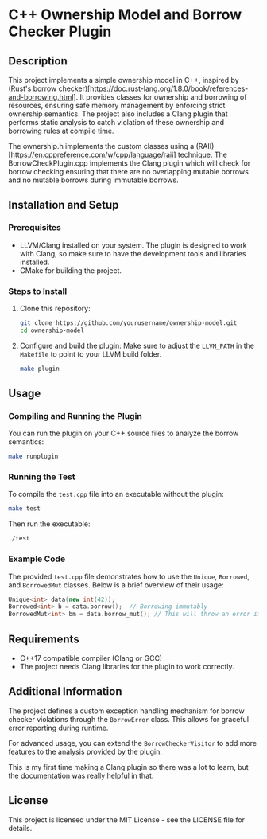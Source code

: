 # C++ Ownership Model and Borrow Checker Plugin

## Description
This project implements a simple ownership model in C++, inspired by (Rust's borrow checker)[https://doc.rust-lang.org/1.8.0/book/references-and-borrowing.html]. It provides classes for ownership and borrowing of resources, ensuring safe memory management by enforcing strict ownership semantics. The project also includes a Clang plugin that performs static analysis to catch violation of these ownership and borrowing rules at compile time. 

The ownership.h implements the custom classes using a (RAII)[https://en.cppreference.com/w/cpp/language/raii] technique. The BorrowCheckPlugin.cpp implements the Clang plugin which will check for borrow checking
ensuring that there are no overlapping mutable borrows and no mutable borrows during immutable borrows.

## Installation and Setup
### Prerequisites
- LLVM/Clang installed on your system. The plugin is designed to work with Clang, so make sure to have the development tools and libraries installed.
- CMake for building the project.

### Steps to Install
1. Clone this repository:
   ```bash
   git clone https://github.com/yourusername/ownership-model.git
   cd ownership-model
   ```

2. Configure and build the plugin:
   Make sure to adjust the `LLVM_PATH` in the `Makefile` to point to your LLVM build folder.
   ```bash
   make plugin
   ```

## Usage
### Compiling and Running the Plugin
You can run the plugin on your C++ source files to analyze the borrow semantics:

```bash
make runplugin
```

### Running the Test
To compile the `test.cpp` file into an executable without the plugin:
```bash
make test
```
Then run the executable:
```bash
./test
```

### Example Code
The provided `test.cpp` file demonstrates how to use the `Unique`, `Borrowed`, and `BorrowedMut` classes. Below is a brief overview of their usage:
```cpp
Unique<int> data(new int(42));
Borrowed<int> b = data.borrow();  // Borrowing immutably
BorrowedMut<int> bm = data.borrow_mut(); // This will throw an error if 'b' is still alive
```

## Requirements
- C++17 compatible compiler (Clang or GCC)
- The project needs Clang libraries for the plugin to work correctly.

## Additional Information
The project defines a custom exception handling mechanism for borrow checker violations through the `BorrowError` class. This allows for graceful error reporting during runtime. 

For advanced usage, you can extend the `BorrowCheckerVisitor` to add more features to the analysis provided by the plugin. 

This is my first time making a Clang plugin so there was a lot to learn, but the [documentation](https://clang.llvm.org/doxygen/namespaceclang.html) was really helpful in that.

## License
This project is licensed under the MIT License - see the LICENSE file for details.
